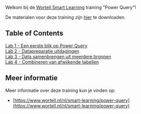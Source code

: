 Welkom bij de [Wortell Smart Learning](https://www.wortell.nl/nl/smart-learning) training "Power Query"!

De materialen voor deze training zijn [hier](https://github.com/wortell-smart-learning/Power-Query/archive/refs/heads/main.zip) te downloaden.

## Table of Contents

[Lab 1 - Een eerste blik op Power Query](Lab1/LabInstructies1.md)\
[Lab 2 - Datapreparatie uitdagingen](Lab2/LabInstructies2.md)\
[Lab 3 - Data samenbrengen uit meerdere bronnen](Lab3/LabInstructies3.md)\
[Lab 4 - Combineren van afwijkende tabellen](Lab4/LabInstructies4.md)

## Meer informatie

Meer informatie over deze training kun je vinden op:

* [https://www.wortell.nl/nl/smart-learning/power-query](https://www.wortell.nl/nl/smart-learning/power-query)
